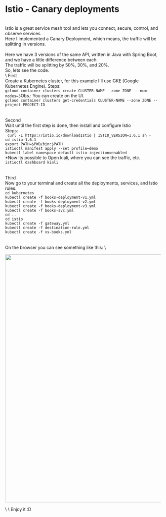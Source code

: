 # Istio - Canary deployments
 \
Istio is a great service mesh tool and lets you connect, secure, control, and observe services. \
Here I implemented a Canary Deployment, which means, the traffic will be splitting in versions. \
 \
Here we have 3 versions of the same API, written in Java with Spring Boot, and we have a little difference between each. \
The traffic will be splitting by 50%, 30%, and 20%.  \
So, lets see the code.
 \
 \ 
First \
Create a Kubernetes cluster, for this example I'll use GKE (Google Kubernetes Engine).
Steps: \
``gcloud container clusters create CLUSTER-NAME --zone ZONE  --num-nodes=3``Obs.: You can create on the UI. \
``gcloud container clusters get-credentials CLUSTER-NAME --zone ZONE --project PROJECT-ID`` \
 \
 \
Second \
Wait until the first step is done, then install and configure Istio \
Steps: \
`` curl -L https://istio.io/downloadIstio | ISTIO_VERSION=1.6.1 sh -`` \
``cd istio-1.6.1`` \
``export PATH=$PWD/bin:$PATH`` \
``istioctl manifest apply --set profile=demo`` \
``kubectl label namespace default istio-injection=enabled`` \
*Now its possible to Open kiali, where you can see the traffic, etc. \
``istioctl dashboard kiali`` \
 \
 \
Third \
Now go to your terminal and create all the deployments, services, and Istio rules. \
``cd kubernetes`` \
``kubectl create -f books-deployment-v1.yml`` \
``kubectl create -f books-deployment-v2.yml`` \
``kubectl create -f books-deployment-v3.yml`` \
``kubectl create -f books-svc.yml`` \
``cd ..`` \
``cd istio`` \
``kubectl create -f gateway.yml`` \
``kubectl create -f destination-rule.yml`` \
``kubectl create -f vs-books.yml`` \
 \
 \
On the browser you can see something like this: \
<p align="center">  
  <img src="https://github.com/OneideLuizSchneider/istio-gke-by-example/assets/kiali.png?raw=true" width="800">
</p>
 \
 \
Enjoy it :D